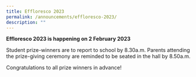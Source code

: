 ```yaml
---
title: Effloresco 2023
permalink: /announcements/effloresco-2023/
description: ""
---
```

**Effloresco 2023 is happening on 2 February 2023**

Student prize-winners are to report to school by 8.30a.m. Parents attending the prize-giving ceremony are reminded to be seated in the hall by 8.50a.m.

Congratulations to all prize winners in advance!